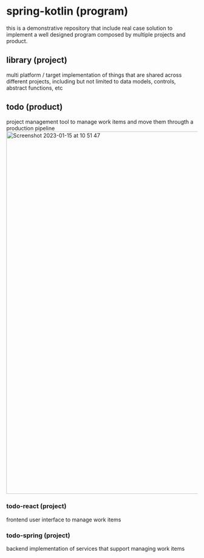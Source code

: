 # spring-kotlin (program)
this is a demonstrative repository that include real case solution to implement a well designed program composed by multiple projects and product.

## library (project)
multi platform / target implementation of things that are shared across different projects, including but not limited to data models, controls, abstract functions, etc

## todo (product)
project management tool to manage work items and move them througth a production pipeline
<img width="952" alt="Screenshot 2023-01-15 at 10 51 47" src="https://user-images.githubusercontent.com/43510/212534379-04baebba-caef-4257-af15-a3574c96cf49.png">

### todo-react (project)
frontend user interface to manage work items

### todo-spring (project)
backend implementation of services that support managing work items 
